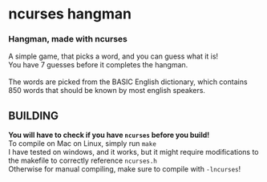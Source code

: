 # ncurses hangman

### Hangman, made with ncurses

A simple game, that picks a word, and you can guess what it is!<br>
You have 7 guesses before it completes the hangman.<br>
<br>
The words are picked from the BASIC English dictionary, which contains 850 words that should be known by most english speakers.

## BUILDING

**You will have to check if you have `ncurses` before you build!**<br>
To compile on Mac on Linux, simply run `make`<br>
I have tested on windows, and it works, but it might require modifications to the makefile to correctly reference `ncurses.h`<br>
Otherwise for manual compiling, make sure to compile with `-lncurses`!
